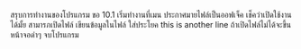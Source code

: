 สรุบการทำงานของโปรแกรม ขอ 10.1
เริ่มทำงานที่เมน ประกาศมายไฟล์เป็นออฟเจ็ค 
เช็คว่าเปิดใช้งานได้มั้ย สามารภเปิดไฟล์
เขียนข้อมูลในไฟล์ ใส่ประโยค this is another line
ถ้าเปิดไฟล์ไม่ได้จะขึ้นหน้าจอดำๆ
จบโปรแกรม
